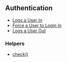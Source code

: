 ## Authentication

* [Logs a User In](/sentry-1/authentication/login)
* [Force a User to Login In](/sentry-1/authentication/force-login)
* [Logs a User Out](/sentry-1/authentication/logout)

### Helpers

* [check()](/sentry-1/authentication/helpers#check-if-a-user-is-logged-in)
